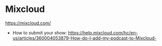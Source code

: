# Mixcloud
https://mixcloud.com/
* How to submit your show: https://help.mixcloud.com/hc/en-us/articles/360004053879-How-do-I-add-my-podcast-to-Mixcloud-


